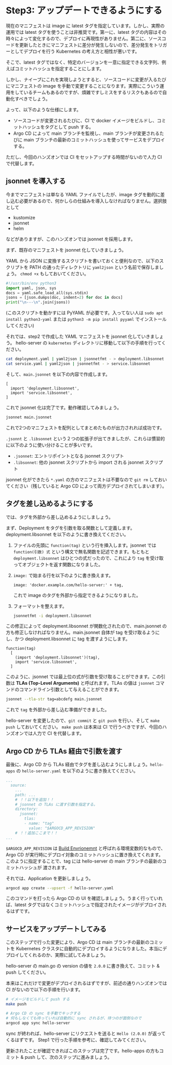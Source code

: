 # Step3: アップデートできるようにする

現在のマニフェストは image に latest タグを指定しています。しかし、実際の運用では latest タグを使うことは非推奨です。第一に、latest タグの内容はその時々によって変化するので、デプロイに再現性がありません。第二に、ソースコードを更新したときにマニフェストに差分が発生しないので、差分発生をトリガーとしてデプロイを行う Kubernetes の考え方と相性が悪いです。

そこで、latest タグではなく、特定のバージョンを一意に指定できる文字列、例えばコミットハッシュを指定することにします。

しかし、ナイーブにこれを実現しようとすると、ソースコードに変更が入るたびにマニフェストの image を手動で変更することになります。実際にこういう運用をしているチームもあるのですが、煩雑ですしミスをするリスクもあるので自動化すべきでしょう。

よって、以下のような仕様にします。

- ソースコードが変更されるたびに、CI で docker イメージをビルドし、コミットハッシュをタグとして push する。
- Argo CD によって main ブランチを監視し、main ブランチが変更されるたびに main ブランチの最新のコミットハッシュを使ってサービスをデプロイする。

ただし、今回のハンズオンでは CI をセットアップする時間がないので人力 CI で代替します。

## jsonnet を導入する

今までマニフェストは単なる YAML ファイルでしたが、image タグを動的に差し込む必要があるので、何かしらの仕組みを導入しなければなりません。選択肢として

- kustomize
- jsonnet
- helm

などがありますが、このハンズオンでは jsonnet を採用します。

まず、既存のマニフェストを jsonnet 化していきましょう。

YAML から JSON に変換するスクリプトを書いておくと便利なので、以下のスクリプトを PATH の通ったディレクトリに `yaml2json` という名前で保存しましょう。 `chmod +x` もしておいてください。

```python
#!/usr/bin/env python3
import yaml, json, sys
docs = yaml.safe_load_all(sys.stdin)
jsons = [json.dumps(doc, indent=2) for doc in docs]
print("\n---\n".join(jsons))
```

(このスクリプトを動かすには PyYAML が必要です。入ってない人は `sudo apt install python3-yaml` または `python3 -m pip install pyyaml` でインストールしてください)

それでは、step2 で作成した YAML マニフェストを jsonnet 化していきましょう。
hello-server の `kubernetes` ディレクトリに移動して以下の手順を行ってください。

```bash
cat deployment.yaml | yaml2json | jsonnetfmt - > deployment.libsonnet
cat service.yaml | yaml2json | jsonnetfmt - > service.libsonnet
```

そして、`main.jsonnet` を以下の内容で作成します。

```jsonnet
[
  import 'deployment.libsonnet',
  import 'service.libsonnet',
]
```

これで jsonnet 化は完了です。動作確認してみましょう。

```bash
jsonnet main.jsonnet
```

これで2つのマニフェストを配列としてまとめたものが出力されれば成功です。

`.jsonnt` と `.libsonnet` という２つの拡張子が出てきましたが、これらは慣習的に以下のように使い分けることが多いです。

- `.jsonnet`: エントリポイントとなる jsonnet スクリプト
- `.libsonnet`: 他の jsonnet スクリプトから import される jsonnet スクリプト

jsonnet 化ができたら `*.yaml` の方のマニフェストは不要なので `git rm` しておいてください（残していると Argo CD によって両方デプロイされてしまいます）。

## タグを差し込めるようにする

では、タグを外部から差し込めるようにしましょう。

まず、Deployment をタグを引数を取る関数として定義します。deployment.libsonnet を以下のように書き換えてください。

1. ファイルの先頭に `function(tag)` という行を挿入します。jsonnet では `function(引数) 式` という構文で無名関数を記述できます。もともと `deployment.libsonnet` はひとつの式だったので、これにより `tag` を受け取ってオブジェクトを返す関数になりました。

1. `image:` で始まる行を以下のように書き換えます。
    ```jsonnet
    image: 'docker.example.com/hello-server:' + tag,
    ```
    これで image のタグを外部から指定できるようになりました。

1. フォーマットを整えます。
   ```bash
   jsonnetfmt -i deployment.libsonnet
   ```

この修正によって deployment.libsonnet が関数化されたので、main.jsonnet の方も修正しなければなりません。main.jsonnet 自体が tag を受け取るようにし、かつ deployment.libsonnet に tag を渡すようにします。

```jsonnet
function(tag)
  [
    (import 'deployment.libsonnet')(tag),
    import 'service.libsonnet',
  ]
```

このように、jsonnet では最上位の式が引数を受け取ることができます。この引数は **TLAs (Top-Level Arguments)** と呼ばれます。TLAs の値は `jsonnet` コマンドのコマンドライン引数として与えることができます。

```bash
jsonnet --tla-str tag=abcdefg main.jsonnet
```

これで `tag` を外部から差し込む準備ができました。

hello-server を変更したので、`git commit` と `git push` を行い、そして `make push` しておいてください。
`make push` は本来は CI で行うべきですが、今回のハンズオンでは人力で CI を代替します。

## Argo CD から TLAs 経由で引数を渡す

最後に、Argo CD から TLAs 経由でタグを差し込むようにしましょう。`hello-apps` の `hello-server.yaml` を以下のように書き換えてください。

```yaml
...
  source:
    ...
    path: ...
    # ！！以下を追加！！
    # jsonnet の TLAs に渡す引数を指定する。
    directory:
      jsonnet:
        tlas:
        - name: "tag"
          value: "$ARGOCD_APP_REVISION"
    # ！！追加ここまで！！
...
```

`$ARGOCD_APP_REVISION` は [Build Envrionemnt](https://argo-cd.readthedocs.io/en/stable/user-guide/build-environment/) と呼ばれる環境変数的なもので、Argo CD が実行時にデプロイ対象のコミットハッシュに置き換えてくれます。このように指定することで、tag には hello-server の main ブランチの最新のコミットハッシュが 渡されます。

それでは、Application を更新しましょう。

```bash
argocd app create --upsert -f hello-server.yaml
```

このコマンドを打ったら Argo CD の UI を確認しましょう。うまく行っていれば、latest タグではなくコミットハッシュで指定されたイメージがデプロイされるはずです。

## サービスをアップデートしてみる

このステップで行った変更により、Argo CD は main ブランチの最新のコミットを Kubernetes クラスタに自動的にデプロイするようになりました。本当にデプロイしてくれるのか、実際に試してみましょう。

hello-server の main.go の version の値を `2.0.0` に書き換えて、コミット & push してください。

本来はこれだけで変更がデプロイされるはずですが、前述の通りハンズオンでは CI がないので以下の手順を行います。

```bash
# イメージをビルドして push する
make push

# Argo CD の sync を手動でキックする
# 何もしなくても待っていれば自動的に sync されるが、待つのが面倒なので
argocd app sync hello-server
```

sync が終われば、hello-server にリクエストを送ると `Hello (2.0.0)` が返ってくるはずです。
Step1 で行った手順を参考に、確認してみてください。

更新されたことが確認できればこのステップは完了です。hello-apps の方もコミット & push して、次のステップに進みましょう。
